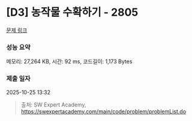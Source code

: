 # [D3] 농작물 수확하기 - 2805 

[문제 링크](https://swexpertacademy.com/main/code/problem/problemDetail.do?contestProbId=AV7GLXqKAWYDFAXB) 

### 성능 요약

메모리: 27,264 KB, 시간: 92 ms, 코드길이: 1,173 Bytes

### 제출 일자

2025-10-25 13:32



> 출처: SW Expert Academy, https://swexpertacademy.com/main/code/problem/problemList.do